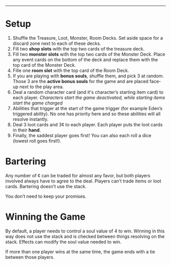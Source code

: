 
* * *

# Setup
1. Shuffle the Treasure, Loot, Monster, Room Decks. Set aside space for a discard zone next to each of these decks.
2. Fill two **shop slots** with the top two cards of the treasure deck.
3. Fill two **monster slots** with the top two cards of the Monster Deck. Place any event cards on the bottom of the deck and replace them with the top card of the Monster Deck.
4. Fille one **room slot** with the top card of the Room Deck.
5. If you are playing with **bonus souls**, shuffle them, and pick 3 at random. Those 3 are the **active bonus souls** for the game and are placed face-up next to the play area.
6. Deal a random character card (and it's character’s starting item card) to each player. *Characters start the game deactivated, while starting items start the game charged*
7. Abilities that trigger at the start of the game trigger (for example Eden’s triggered ability). No one has priority here and so these abilities will all resolve instantly.
8. Deal 3 loot cards and 3¢ to each player. Each player puts the loot cards in their **hand**.
9. Finally, the saddest player goes first! You can also each roll a dice (lowest roll goes first!).


# Bartering

Any number of ¢ can be traded for almost any favor, but both players involved always have to agree to the deal. Players can’t trade items or loot cards. Bartering doesn’t use the stack.

You don’t need to keep your promises.


# Winning the Game

By default, a player needs to control a soul value of 4 to win. Winning in this way does not use the stack and is checked between things resolving on the stack. Effects can modify the soul value needed to win.

If more than one player wins at the same time, the game ends with a tie between those players.
